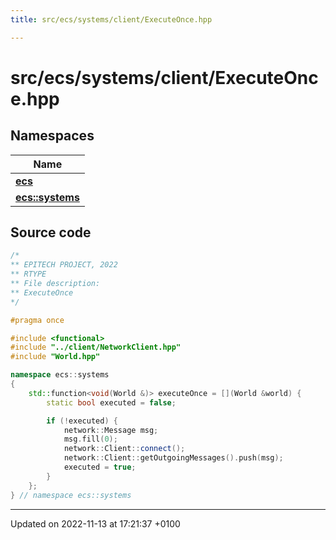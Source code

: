 ```yaml
---
title: src/ecs/systems/client/ExecuteOnce.hpp

---
```


# src/ecs/systems/client/ExecuteOnce.hpp



## Namespaces

| Name           |
| -------------- |
| **[ecs](Namespaces/namespaceecs.md)**  |
| **[ecs::systems](Namespaces/namespaceecs_1_1systems.md)**  |




## Source code

```cpp
/*
** EPITECH PROJECT, 2022
** RTYPE
** File description:
** ExecuteOnce
*/

#pragma once

#include <functional>
#include "../client/NetworkClient.hpp"
#include "World.hpp"

namespace ecs::systems
{
    std::function<void(World &)> executeOnce = [](World &world) {
        static bool executed = false;

        if (!executed) {
            network::Message msg;
            msg.fill(0);
            network::Client::connect();
            network::Client::getOutgoingMessages().push(msg);
            executed = true;
        }
    };
} // namespace ecs::systems
```


-------------------------------

Updated on 2022-11-13 at 17:21:37 +0100
